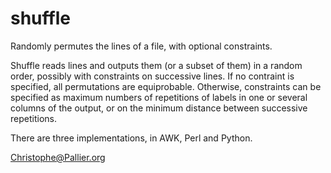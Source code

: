 shuffle
=======

Randomly permutes the lines of a file, with optional constraints.

Shuffle reads lines and outputs them (or a subset of them) in a random
order, possibly with constraints on successive lines.  If no contraint
is specified, all permutations are equiprobable. Otherwise,
constraints can be specified as maximum numbers of repetitions of
labels in one or several columns of the output, or on the minimum
distance between successive repetitions.

There are three implementations, in AWK, Perl and Python.

Christophe@Pallier.org

